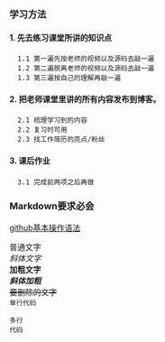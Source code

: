 ### 学习方法  
  #### 1. 先去练习课堂所讲的知识点
      1.1 第一遍先按老师的视频以及源码去敲一遍
      1.2 第二遍脱离老师的视频以及源码去敲一遍
      1.3 第三遍按自己的理解再敲一遍
  #### 2. 把老师课堂里讲的所有内容发布到博客。
      2.1 梳理学习到的内容
      2.2 复习时可用
      2.3 找工作简历的亮点/粉丝  
  #### 3. 课后作业
      3.1 完成前两项之后再做
      
### Markdown要求必会  

[github基本操作语法](https://help.github.com/cn/github/writing-on-github/basic-writing-and-formatting-syntax)


普通文字  
*斜体文字*  
**加粗文字**  
***斜体加粗***  
~~要删除的文字~~  
`单行代码`  

```
多行
代码
```
